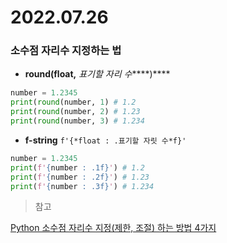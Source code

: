 # 2022.07.26

### 소수점 자리수 지정하는 법

- ****round(float,**** *표기할 자리 수*****)****

```python
number = 1.2345
print(round(number, 1) # 1.2
print(round(number, 2) # 1.23
print(round(number, 3) # 1.234
```

- **f-string** 
`f'{*float : .표기할 자릿 수*f}'`

```python
number = 1.2345
print(f'{number : .1f}') # 1.2
print(f'{number : .2f}') # 1.23
print(f'{number : .3f}') # 1.234
```

> 참고
> 

[Python 소수점 자리수 지정(제한, 조절) 하는 방법 4가지](https://jsikim1.tistory.com/226)
